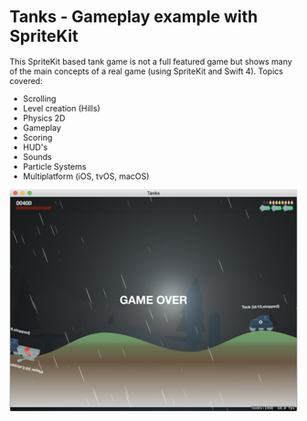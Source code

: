 # Tanks - Gameplay example with SpriteKit

This SpriteKit based tank game is not a full featured game but shows many of the main concepts of a real game (using SpriteKit and Swift 4).
Topics covered:
- Scrolling
- Level creation (Hills)
- Physics 2D
- Gameplay
- Scoring
- HUD's
- Sounds
- Particle Systems
- Multiplatform (iOS, tvOS, macOS)

![Screenshot 1](/screenshots/screenshot1.png)


